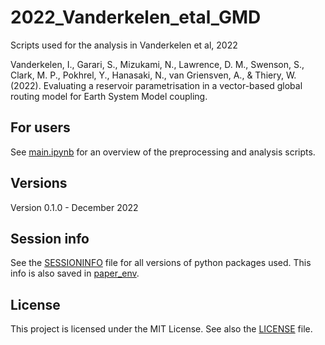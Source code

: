 # 2022_Vanderkelen_etal_GMD

Scripts used for the analysis in Vanderkelen et al, 2022

<div class="csl-entry">Vanderkelen, I., Garari, S., Mizukami, N., Lawrence, D. M., Swenson, S., Clark, M. P., Pokhrel, Y., Hanasaki, N., van Griensven, A., &#38; Thiery, W. (2022). Evaluating a reservoir parametrisation in a vector-based global routing model for Earth System Model coupling.

## For users
See [main.ipynb](main.ipynb) for an overview of the preprocessing and analysis scripts. 
    

## Versions
Version 0.1.0 - December 2022 

## Session info
See the [SESSIONINFO](SESSIONINFO.md) file for all versions of python packages used. This info is also saved in [paper_env](paper_env.yml). 

## License
This project is licensed under the MIT License. See also the [LICENSE](LICENSE.md) file.



    